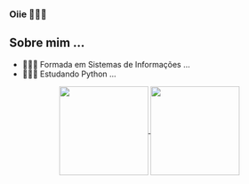 ### Oiie 🙋🏽‍♀️


 <h2> Sobre mim ... </h2> 

 - 👩🏽‍🎓 Formada em Sistemas de Informações ...
 - 👩🏽‍💻 Estudando Python ...

    
<div align="center">     
  <a href="https://github.com/hi-giih">
   <img align="center" height="160em" src="https://github-readme-stats.vercel.app/api?username=hi-giih&show_icons=true&theme=dracula"/>
    <img align="center"  height="160em" src="https://github-readme-stats.anuraghazra1.vercel.app/api/top-langs/?username=hi-giih&layout=compact&langs_count=7&theme=dracula"/>
  </a>
 </div> 
  
##




